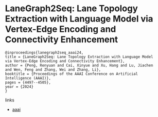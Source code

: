 # LaneGraph2Seq: Lane Topology Extraction with Language Model via Vertex-Edge Encoding and Connectivity Enhancement

```
@inproceedings{lanegraph2seq_aaai24,
title = {LaneGraph2Seq: Lane Topology Extraction with Language Model via Vertex-Edge Encoding and Connectivity Enhancement},
author = {Peng, Renyuan and Cai, Xinyue and Xu, Hang and Lu, Jiachen and Wen, Feng and Zhang, Wei and Zhang, Li},
booktitle = {Proceedings of the AAAI Conference on Artificial Intelligence (AAAI)},
pages = {4497--4505},
year = {2024}
}
```

links
- [aaai](https://ojs.aaai.org/index.php/AAAI/article/view/28248)
